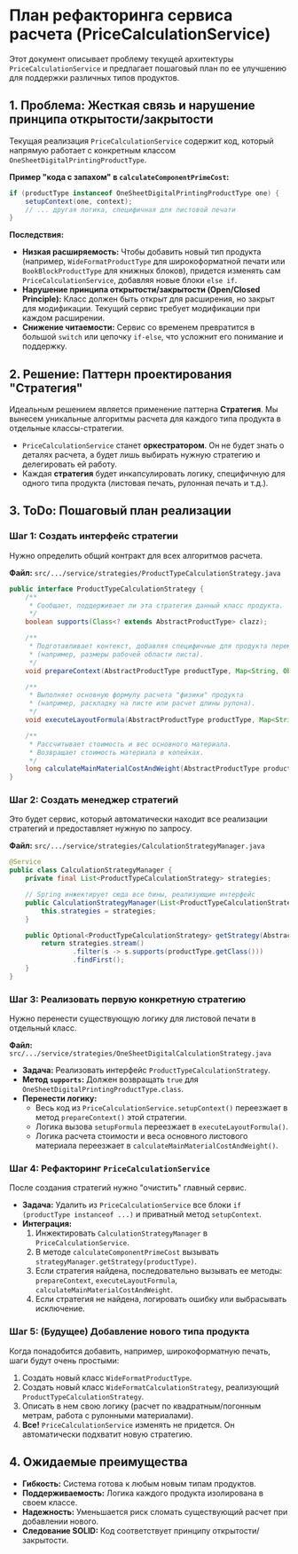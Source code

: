 # План рефакторинга сервиса расчета (PriceCalculationService)

Этот документ описывает проблему текущей архитектуры `PriceCalculationService` и предлагает пошаговый план по ее улучшению для поддержки различных типов продуктов.

## 1. Проблема: Жесткая связь и нарушение принципа открытости/закрытости

Текущая реализация `PriceCalculationService` содержит код, который напрямую работает с конкретным классом `OneSheetDigitalPrintingProductType`.

**Пример "кода с запахом" в `calculateComponentPrimeCost`:**
```java
if (productType instanceof OneSheetDigitalPrintingProductType one) {
    setupContext(one, context);
    // ... другая логика, специфичная для листовой печати
}
```

**Последствия:**
*   **Низкая расширяемость:** Чтобы добавить новый тип продукта (например, `WideFormatProductType` для широкоформатной печати или `BookBlockProductType` для книжных блоков), придется изменять сам `PriceCalculationService`, добавляя новые блоки `else if`.
*   **Нарушение принципа открытости/закрытости (Open/Closed Principle):** Класс должен быть открыт для расширения, но закрыт для модификации. Текущий сервис требует модификации при каждом расширении.
*   **Снижение читаемости:** Сервис со временем превратится в большой `switch` или цепочку `if-else`, что усложнит его понимание и поддержку.

## 2. Решение: Паттерн проектирования "Стратегия"

Идеальным решением является применение паттерна **Стратегия**. Мы вынесем уникальные алгоритмы расчета для каждого типа продукта в отдельные классы-стратегии.

*   `PriceCalculationService` станет **оркестратором**. Он не будет знать о деталях расчета, а будет лишь выбирать нужную стратегию и делегировать ей работу.
*   Каждая **стратегия** будет инкапсулировать логику, специфичную для одного типа продукта (листовая печать, рулонная печать и т.д.).

## 3. ToDo: Пошаговый план реализации

### Шаг 1: Создать интерфейс стратегии

Нужно определить общий контракт для всех алгоритмов расчета.

**Файл:** `src/.../service/strategies/ProductTypeCalculationStrategy.java`
```java
public interface ProductTypeCalculationStrategy {
    /**
     * Сообщает, поддерживает ли эта стратегия данный класс продукта.
     */
    boolean supports(Class<? extends AbstractProductType> clazz);

    /**
     * Подготавливает контекст, добавляя специфичные для продукта переменные
     * (например, размеры рабочей области листа).
     */
    void prepareContext(AbstractProductType productType, Map<String, Object> context);

    /**
     * Выполняет основную формулу расчета "физики" продукта
     * (например, раскладку на листе или расчет длины рулона).
     */
    void executeLayoutFormula(AbstractProductType productType, Map<String, Object> context, StringBuilder reportBuilder);

    /**
     * Рассчитывает стоимость и вес основного материала.
     * Возвращает стоимость материала в копейках.
     */
    long calculateMainMaterialCostAndWeight(AbstractProductType productType, Map<String, Object> globalContext, Map<String, Object> localContext, StringBuilder reportBuilder);
}
```

### Шаг 2: Создать менеджер стратегий

Это будет сервис, который автоматически находит все реализации стратегий и предоставляет нужную по запросу.

**Файл:** `src/.../service/strategies/CalculationStrategyManager.java`
```java
@Service
public class CalculationStrategyManager {
    private final List<ProductTypeCalculationStrategy> strategies;

    // Spring инжектирует сюда все бины, реализующие интерфейс
    public CalculationStrategyManager(List<ProductTypeCalculationStrategy> strategies) {
        this.strategies = strategies;
    }

    public Optional<ProductTypeCalculationStrategy> getStrategy(AbstractProductType productType) {
        return strategies.stream()
                .filter(s -> s.supports(productType.getClass()))
                .findFirst();
    }
}
```

### Шаг 3: Реализовать первую конкретную стратегию

Нужно перенести существующую логику для листовой печати в отдельный класс.

**Файл:** `src/.../service/strategies/OneSheetDigitalCalculationStrategy.java`
*   **Задача:** Реализовать интерфейс `ProductTypeCalculationStrategy`.
*   **Метод `supports`:** Должен возвращать `true` для `OneSheetDigitalPrintingProductType.class`.
*   **Перенести логику:**
    *   Весь код из `PriceCalculationService.setupContext()` переезжает в метод `prepareContext()` этой стратегии.
    *   Логика вызова `setupFormula` переезжает в `executeLayoutFormula()`.
    *   Логика расчета стоимости и веса основного листового материала переезжает в `calculateMainMaterialCostAndWeight()`.

### Шаг 4: Рефакторинг `PriceCalculationService`

После создания стратегий нужно "очистить" главный сервис.

*   **Задача:** Удалить из `PriceCalculationService` все блоки `if (productType instanceof ...)` и приватный метод `setupContext`.
*   **Интеграция:**
    1.  Инжектировать `CalculationStrategyManager` в `PriceCalculationService`.
    2.  В методе `calculateComponentPrimeCost` вызывать `strategyManager.getStrategy(productType)`.
    3.  Если стратегия найдена, последовательно вызывать ее методы: `prepareContext`, `executeLayoutFormula`, `calculateMainMaterialCostAndWeight`.
    4.  Если стратегия не найдена, логировать ошибку или выбрасывать исключение.

### Шаг 5: (Будущее) Добавление нового типа продукта

Когда понадобится добавить, например, широкоформатную печать, шаги будут очень простыми:
1.  Создать новый класс `WideFormatProductType`.
2.  Создать новый класс `WideFormatCalculationStrategy`, реализующий `ProductTypeCalculationStrategy`.
3.  Описать в нем свою логику (расчет по квадратным/погонным метрам, работа с рулонными материалами).
4.  **Все!** `PriceCalculationService` изменять не придется. Он автоматически подхватит новую стратегию.

## 4. Ожидаемые преимущества

*   **Гибкость:** Система готова к любым новым типам продуктов.
*   **Поддерживаемость:** Логика каждого продукта изолирована в своем классе.
*   **Надежность:** Уменьшается риск сломать существующий расчет при добавлении нового.
*   **Следование SOLID:** Код соответствует принципу открытости/закрытости.